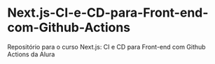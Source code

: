 # Next.js-CI-e-CD-para-Front-end-com-Github-Actions

Repositório para o curso Next.js: CI e CD para Front-end com Github Actions da Alura
